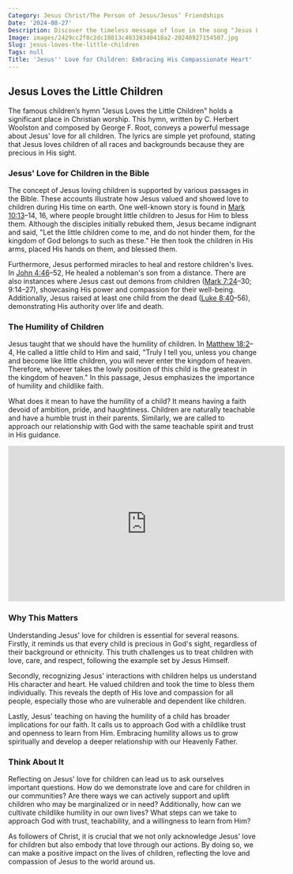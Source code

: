 ```yaml
---
Category: Jesus Christ/The Person of Jesus/Jesus’ Friendships
Date: '2024-08-27'
Description: Discover the timeless message of love in the song "Jesus Loves the Little Children." Explore the significance and impact of this beloved hymn.
Image: images/2429cc2f8c2dc18013c48338340418a2-20240927154507.jpg
Slug: jesus-loves-the-little-children
Tags: null
Title: 'Jesus'' Love for Children: Embracing His Compassionate Heart'
---
```


## Jesus Loves the Little Children

The famous children’s hymn "Jesus Loves the Little Children" holds a significant place in Christian worship. This hymn, written by C. Herbert Woolston and composed by George F. Root, conveys a powerful message about Jesus' love for all children. The lyrics are simple yet profound, stating that Jesus loves children of all races and backgrounds because they are precious in His sight.

### Jesus' Love for Children in the Bible

The concept of Jesus loving children is supported by various passages in the Bible. These accounts illustrate how Jesus valued and showed love to children during His time on earth. One well-known story is found in [Mark 10:13](https://www.bibleref.com/Mark/10/Mark-10-13.html)–14, 16, where people brought little children to Jesus for Him to bless them. Although the disciples initially rebuked them, Jesus became indignant and said, "Let the little children come to me, and do not hinder them, for the kingdom of God belongs to such as these." He then took the children in His arms, placed His hands on them, and blessed them.

Furthermore, Jesus performed miracles to heal and restore children's lives. In [John 4:46](https://www.bibleref.com/John/4/John-4-46.html)–52, He healed a nobleman's son from a distance. There are also instances where Jesus cast out demons from children ([Mark 7:24](https://www.bibleref.com/Mark/7/Mark-7-24.html)–30; 9:14–27), showcasing His power and compassion for their well-being. Additionally, Jesus raised at least one child from the dead ([Luke 8:40](https://www.bibleref.com/Luke/8/Luke-8-40.html)–56), demonstrating His authority over life and death.

### The Humility of Children

Jesus taught that we should have the humility of children. In [Matthew 18:2](https://www.bibleref.com/Matthew/18/Matthew-18-2.html)–4, He called a little child to Him and said, "Truly I tell you, unless you change and become like little children, you will never enter the kingdom of heaven. Therefore, whoever takes the lowly position of this child is the greatest in the kingdom of heaven." In this passage, Jesus emphasizes the importance of humility and childlike faith.

What does it mean to have the humility of a child? It means having a faith devoid of ambition, pride, and haughtiness. Children are naturally teachable and have a humble trust in their parents. Similarly, we are called to approach our relationship with God with the same teachable spirit and trust in His guidance.


<iframe width="560" height="315" src="https://www.youtube.com/embed/GP8_c0UxmdQ" frameborder="0" allow="autoplay; encrypted-media" allowfullscreen></iframe>


### Why This Matters

Understanding Jesus' love for children is essential for several reasons. Firstly, it reminds us that every child is precious in God's sight, regardless of their background or ethnicity. This truth challenges us to treat children with love, care, and respect, following the example set by Jesus Himself.

Secondly, recognizing Jesus' interactions with children helps us understand His character and heart. He valued children and took the time to bless them individually. This reveals the depth of His love and compassion for all people, especially those who are vulnerable and dependent like children.

Lastly, Jesus' teaching on having the humility of a child has broader implications for our faith. It calls us to approach God with a childlike trust and openness to learn from Him. Embracing humility allows us to grow spiritually and develop a deeper relationship with our Heavenly Father.

### Think About It

Reflecting on Jesus' love for children can lead us to ask ourselves important questions. How do we demonstrate love and care for children in our communities? Are there ways we can actively support and uplift children who may be marginalized or in need? Additionally, how can we cultivate childlike humility in our own lives? What steps can we take to approach God with trust, teachability, and a willingness to learn from Him?

As followers of Christ, it is crucial that we not only acknowledge Jesus' love for children but also embody that love through our actions. By doing so, we can make a positive impact on the lives of children, reflecting the love and compassion of Jesus to the world around us.